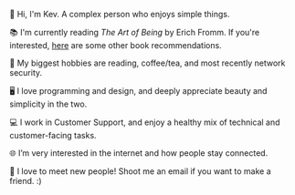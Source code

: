 👋 Hi, I'm Kev. A complex person who enjoys simple things.

📚 I'm currently reading _The Art of Being_ by Erich Fromm. If you're interested, [here](https://workflowy.com/s/books/dFIMWMcGXjlrT3Q5) are some other book recommendations.

🙆 My biggest hobbies are reading, coffee/tea, and most recently network security.

🖥 I love programming and design, and deeply appreciate beauty and simplicity in the two.

💻 I work in Customer Support, and enjoy a healthy mix of technical and customer-facing tasks.

🌐 I’m very interested in the internet and how people stay connected.

💬 I love to meet new people! Shoot me an email if you want to make a friend. :)

